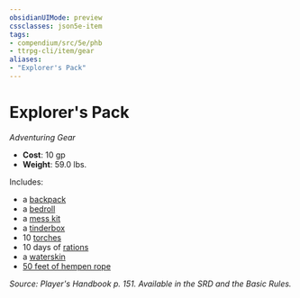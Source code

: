 ```yaml
---
obsidianUIMode: preview
cssclasses: json5e-item
tags:
- compendium/src/5e/phb
- ttrpg-cli/item/gear
aliases: 
- "Explorer's Pack"
---
```

# Explorer's Pack
*Adventuring Gear*  

- **Cost**: 10 gp
- **Weight**: 59.0 lbs.

Includes:

- a [backpack](/3-Mechanics/CLI/items/backpack.md)  
- a [bedroll](/3-Mechanics/CLI/items/bedroll.md)  
- a [mess kit](/3-Mechanics/CLI/items/mess-kit.md)  
- a [tinderbox](/3-Mechanics/CLI/items/tinderbox.md)  
- 10 [torches](/3-Mechanics/CLI/items/torch.md)  
- 10 days of [rations](/3-Mechanics/CLI/items/rations-1-day.md)  
- a [waterskin](/3-Mechanics/CLI/items/waterskin.md)  
- [50 feet of hempen rope](/3-Mechanics/CLI/items/hempen-rope-50-feet.md)  

*Source: Player's Handbook p. 151. Available in the SRD and the Basic Rules.*